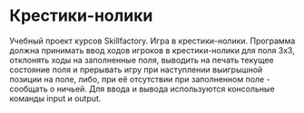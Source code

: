 # Крестики-нолики
Учебный проект курсов Skillfactory. Игра в крестики-нолики. Программа должна принимать ввод ходов игроков в крестики-нолики для поля 3х3, отклонять ходы на заполненные поля, выводить на печать текущее состояние поля и прерывать игру при наступлении выигрышной позиции на поле, либо, при её отсутствии при заполненном поле - сообщать о ничьей. Для ввода и вывода используются консольные команды input и output.
